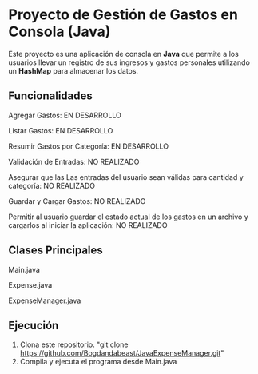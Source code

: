 # Proyecto de Gestión de Gastos en Consola (Java)

Este proyecto es una aplicación de consola en **Java** que permite a los usuarios llevar un registro de sus ingresos y gastos personales utilizando un **HashMap** para almacenar los datos.


## Funcionalidades

Agregar Gastos: EN DESARROLLO

Listar Gastos: EN DESARROLLO

Resumir Gastos por Categoría: EN DESARROLLO

Validación de Entradas: NO REALIZADO

Asegurar que las Las entradas del usuario sean válidas para cantidad y categoría: NO REALIZADO

Guardar y Cargar Gastos: NO REALIZADO

Permitir al usuario guardar el estado actual de los gastos en un archivo y cargarlos al iniciar la aplicación: NO REALIZADO


## Clases Principales

Main.java

Expense.java

ExpenseManager.java



## Ejecución

1. Clona este repositorio. "git clone https://github.com/Bogdandabeast/JavaExpenseManager.git"
2. Compila y ejecuta el programa desde Main.java




